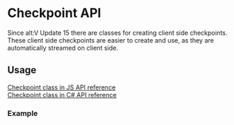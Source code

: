 # Checkpoint API

Since alt:V Update 15 there are classes for creating client side checkpoints. These client side checkpoints are easier to create and use, as they are automatically streamed on client side.

## Usage

[Checkpoint class in JS API reference](https://docs.altv.mp/js/api/alt-client.Checkpoint.html)<br>
[Checkpoint class in C# API reference](https://docs.altv.mp/cs/api/AltV.Net.Client.Elements.Entities.Checkpoint.html)<br>

### Example